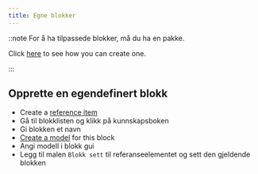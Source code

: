 ```yaml
---
title: Egne blokker
---
```


::note For å ha tilpassede blokker, må du ha en pakke.

Click [here](pack#create-a-pack) to see how you can create one.

:::

## Opprette en egendefinert blokk

* Create a [reference item](custom-items)
* Gå til blokklisten og klikk på kunnskapsboken
* Gi blokken et navn
* [Create a model](custom-models) for this block
* Angi modell i blokk gui
* Legg til malen `Blokk sett` til referanseelementet og sett den gjeldende blokken
